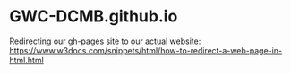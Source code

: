 # GWC-DCMB.github.io

Redirecting our gh-pages site to our actual website: <https://www.w3docs.com/snippets/html/how-to-redirect-a-web-page-in-html.html>

